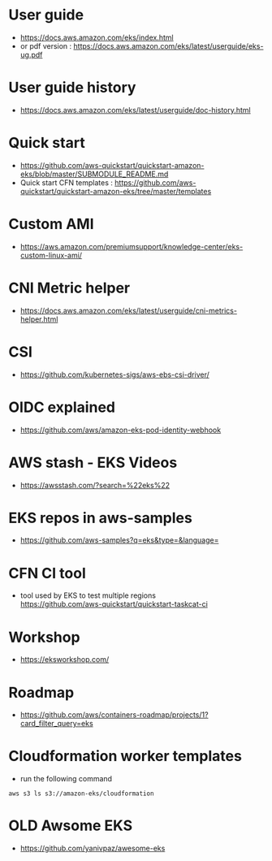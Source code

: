 # User guide
* https://docs.aws.amazon.com/eks/index.html
* or pdf version : https://docs.aws.amazon.com/eks/latest/userguide/eks-ug.pdf
 

# User guide history 
* https://docs.aws.amazon.com/eks/latest/userguide/doc-history.html

# Quick start
* https://github.com/aws-quickstart/quickstart-amazon-eks/blob/master/SUBMODULE_README.md
* Quick start CFN templates : https://github.com/aws-quickstart/quickstart-amazon-eks/tree/master/templates

# Custom AMI
* https://aws.amazon.com/premiumsupport/knowledge-center/eks-custom-linux-ami/

# CNI Metric helper
* https://docs.aws.amazon.com/eks/latest/userguide/cni-metrics-helper.html

# CSI 
* https://github.com/kubernetes-sigs/aws-ebs-csi-driver/

# OIDC explained 
* https://github.com/aws/amazon-eks-pod-identity-webhook

# AWS stash - EKS Videos
* https://awsstash.com/?search=%22eks%22

# EKS repos in aws-samples 
* https://github.com/aws-samples?q=eks&type=&language=

# CFN CI tool
* tool used by EKS to test multiple regions  
  https://github.com/aws-quickstart/quickstart-taskcat-ci

# Workshop
* https://eksworkshop.com/

# Roadmap 
* https://github.com/aws/containers-roadmap/projects/1?card_filter_query=eks

# Cloudformation worker templates
* run the following command
```
aws s3 ls s3://amazon-eks/cloudformation
```

# OLD Awsome EKS 
* https://github.com/yanivpaz/awesome-eks 
